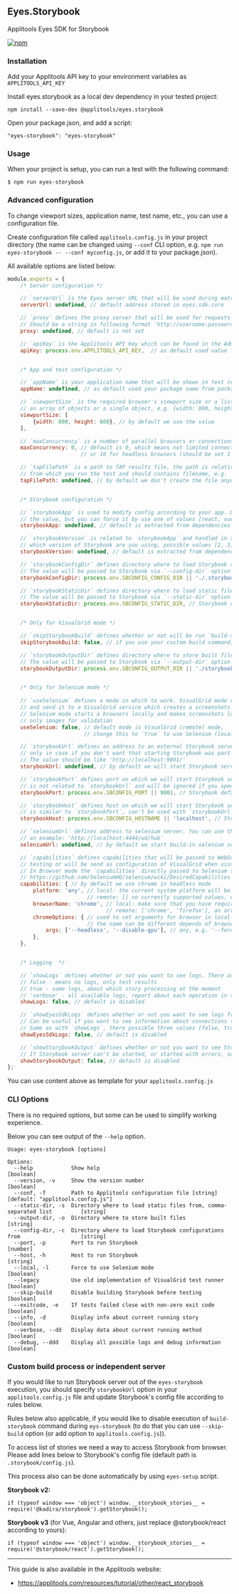 ## Eyes.Storybook

Applitools Eyes SDK for Storybook

[![npm](https://img.shields.io/npm/v/@applitools/eyes.storybook.svg?style=for-the-badge)](https://www.npmjs.com/package/@applitools/eyes.storybook)

### Installation

Add your Applitools API key to your environment variables as `APPLITOOLS_API_KEY`

Install eyes.storybook as a local dev dependency in your tested project:

    npm install --save-dev @applitools/eyes.storybook

Open your package.json, and add a script:

    "eyes-storybook": "eyes-storybook"

### Usage

When your project is setup, you can run a test with the following command:

```
$ npm run eyes-storybook
```

### Advanced configuration

To change viewport sizes, application name, test name, etc., you can use a configuration file. 

Create configuration file called `applitools.config.js` in your project directory (the name can be changed using `--conf` CLI option, e.g. `npm run eyes-storybook -- --conf myconfig.js`, or add it to your package.json).

All available options are listed below:

```js
module.exports = {
    /* Server configuration */

    // `serverUrl` is the Eyes server URL that will be used during matching screenshots
    serverUrl: undefined, // default address stored in eyes.sdk.core

    // `proxy` defines the proxy server that will be used for requests to Applitools services
    // Should be a string in following format 'http://username:password@hostname:port/'
    proxy: undefined, // default is not set

    // `apiKey` is the Applitools API Key which can be found in the Admin Panel on website
    apiKey: process.env.APPLITOOLS_API_KEY,  // as default used value from environment variable


    /* App and test configuration */

    // `appName` is your application name that will be shown in test results
    appName: undefined, // as default used your package name from package.json

    // `viewportSize` is the required browser's viewport size or a list of sizes. It can be
    // an array of objects or a single object, e.g. {width: 800, height: 600}
    viewportSize: [
        {width: 800, height: 600}, // by default we use the value
    ],

    // `maxConcurrency` is a number of parallel browsers or connections to VisualGrid service
    maxConcurrency: 0, // default is 0, which means not limited connections to VisualGrid service
                       // or 10 for headless browsers (should be set 1 for non-headless browser)

    // `tapFilePath` is a path to TAP results file, the path is relative to directory
    // from which you run the test and should contains filename, e.g. './results.tap'
    tapFilePath: undefined, // by default we don't create the file anywhere


    /* Storybook configuration */

    // `storybookApp` is used to modify config according to your app. Usually, we don't need
    // the value, but you can force it by use one of values [react, vue, react-native, angular, polymer]
    storybookApp: undefined, // default is extracted from dependencies of your package.json 

    // `storybookVersion` is related to `storybookApp` and handled in the similar way, defines
    // which version of Storybook are you using, possible values [2, 3, 4]
    storybookVersion: undefined, // default is extracted from dependencies of your package.json

    // `storybookConfigDir` defines directory where to load Storybook configurations from.
    // The value will be passed to Storybook via `--config-dir` option
    storybookConfigDir: process.env.SBCONFIG_CONFIG_DIR || './.storybook', // Storybook default

    // `storybookStaticDir` defines directory where to load static files from, comma-separated list.
    // The value will be passed to Storybook via `--static-dir` option
    storybookStaticDir: process.env.SBCONFIG_STATIC_DIR, // Storybook default


    /* Only for VisualGrid mode */

    // `skipStorybookBuild` defines whether or not will be run `build-storybook` command.
    skipStorybookBuild: false, // if you use your custom build command, set this to `true`

    // `storybookOutputDir` defines directory where to store built files.
    // The value will be passed to Storybook via `--output-dir` option
    storybookOutputDir: process.env.SBCONFIG_OUTPUT_DIR || './storybook-static', // Storybook default


    /* Only for Selenium mode */
    
    // `useSelenium` defines a mode in which to work. VisualGrid mode creates a Storybook build
    // and send it to a VisualGrid service which creates a screenshots of each story (in a cloud).
    // Selenium mode starts a browsers locally and makes screenshots locally, after that send
    // only images for validation
    useSelenium: false, // default mode is VisualGrid (remote) mode,
                        // change this to `true` to use Selenium (local) mode

    // `storybookUrl` defines an address to an external Storybook server. Define this value
    // only in case if you don't want that starting Storybook was part of our process.
    // The value should be like 'http://localhost:9001/'
    storybookUrl: undefined, // by default we will start Storybook server in the process

    // `storybookPort` defines port on which we will start Storybook server. The value
    // is not related to `storybookUrl` and will be ignored if you specify both values
    storybookPort: process.env.SBCONFIG_PORT || 9001, // Storybook default

    // `storybookHost` defines host on which we will start Storybook server. The value
    // is similar to `storybookPort`, can't be used with `storybookUrl`
    storybookHost: process.env.SBCONFIG_HOSTNAME || 'localhost', // Storybook default

    // `seleniumUrl` defines address to selenium server. You can use the next url as 
    // an example: 'http://localhost:4444/wd/hub'
    seleniumUrl: undefined, // by default we start build-in selenium server

    // `capabilities` defines capabilities that will be passed to WebDriver when using local
    // testing or will be send as configuration of VisualGrid when using remote testing.
    // In Browser mode the `capabilities` directly passed to Selenium server, see docs
    // https://github.com/SeleniumHQ/selenium/wiki/DesiredCapabilities
    capabilities: { // by default we use chrome in headless mode
        platform: 'any', // local: the current system platform will be used
                         // remote: [] no currently supported values, will be added soon
        browserName: 'chrome', // local: make sure that you have required WebDriver in your PATH
                               // remote: ['chrome', 'firefox'], an array is also possible
        chromeOptions: { // used to set arguments for browser in local-only mode
                         // the name can be different depends of browser, see Selenium docs
            args: ['--headless', '--disable-gpu'], // any, e.g. '--force-device-scale-factor=2'
        },
    },


    /* Logging  */

    // `showLogs` defines whether or not you want to see logs. There are three possible values:
    // false - means no logs, only test results
    // true - some logs, about which story processing at the moment
    // 'verbose' - all available logs, report about each operation in the SDK
    showLogs: false, // default is disabled

    // `showEyesSdkLogs` defines whether or not you want to see logs from eyes.sdk.core.
    // Can be useful if you want to see information about connections to the services.
    // Same as with `showLogs`, there possible three values [false, true, 'verbose']
    showEyesSdkLogs: false, // default is disabled

    // `showStorybookOutput` defines whether or not you want to see Storybook output.
    // If Storybook server can't be started, or started with errors, set this option to true
    showStorybookOutput: false, // default is disabled
};
```

You can use content above as template for your `applitools.config.js`

### CLI Options

There is no required options, but some can be used to simplify working experience.

Below you can see output of the `--help` option.

```
Usage: eyes-storybook [options]

Options:
  --help            Show help                                                              [boolean]
  --version, -v     Show the version number                                                [boolean]
  --conf, -f        Path to Applitools configuration file [string] [default: "applitools.config.js"]
  --static-dir, -s  Directory where to load static files from, comma-separated list         [string]
  --output-dir, -o  Directory where to store built files                                    [string]
  --config-dir, -c  Directory where to load Storybook configurations from                   [string]
  --port, -p        Port to run Storybook                                                   [number]
  --host, -h        Host to run Storybook                                                   [string]
  --local, -l       Force to use Selenium mode                                             [boolean]
  --legacy          Use old implementation of VisualGrid test runner                       [boolean]
  --skip-build      Disable building Storybook before testing                              [boolean]
  --exitcode, -e    If tests failed close with non-zero exit code                          [boolean]
  --info, -d        Display info about current running story                               [boolean]
  --verbose, --dd   Display data about current running method                              [boolean]
  --debug, --ddd    Display all possible logs and debug information                        [boolean]
```

### Custom build process or independent server

If you would like to run Storybook server out of the `eyes-storybook` execution, you should specify `storybookUrl` option in your `applitools.config.js` file and update Storybook's config file according to rules below.
 
Rules below also applicable, if you would like to disable execution of `build-storybook` command during `eys-storybook` (to do that you can use `--skip-build` option (or add option to `applitools.config.js`)).

To access list of stories we need a way to access Storybook from browser. Please add lines below to Storybook's config file (default path is `.storybook/config.js`).

This process also can be done automatically by using `eyes-setup` script.

**Storybook v2:**

    if (typeof window === 'object') window.__storybook_stories__ = require('@kadira/storybook').getStorybook();

**Storybook v3** (for Vue, Angular and others, just replace @storybook/react according to yours):

    if (typeof window === 'object') window.__storybook_stories__ = require('@storybook/react').getStorybook();

---


This guide is also available in the Applitools website:

- https://applitools.com/resources/tutorial/other/react_storybook

